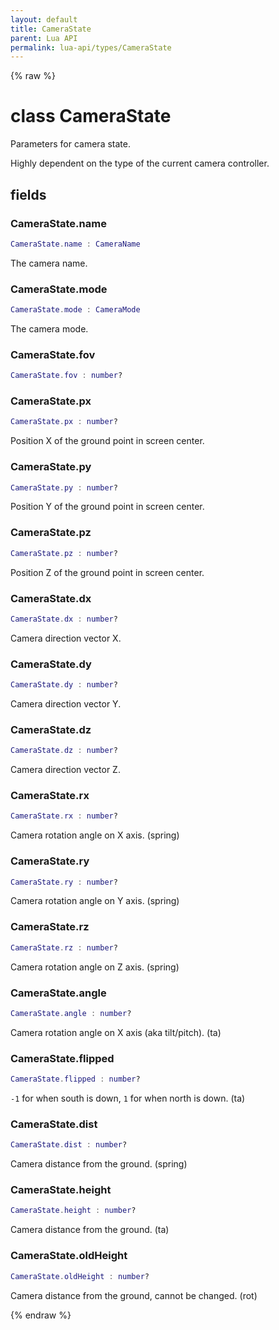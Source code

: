 ```yaml
---
layout: default
title: CameraState
parent: Lua API
permalink: lua-api/types/CameraState
---
```


{% raw %}

# class CameraState





Parameters for camera state.

Highly dependent on the type of the current camera controller.





## fields


### CameraState.name

```lua
CameraState.name : CameraName
```



The camera name.


### CameraState.mode

```lua
CameraState.mode : CameraMode
```



The camera mode.


### CameraState.fov

```lua
CameraState.fov : number?
```




### CameraState.px

```lua
CameraState.px : number?
```



Position X of the ground point in screen center.


### CameraState.py

```lua
CameraState.py : number?
```



Position Y of the ground point in screen center.


### CameraState.pz

```lua
CameraState.pz : number?
```



Position Z of the ground point in screen center.


### CameraState.dx

```lua
CameraState.dx : number?
```



Camera direction vector X.


### CameraState.dy

```lua
CameraState.dy : number?
```



Camera direction vector Y.


### CameraState.dz

```lua
CameraState.dz : number?
```



Camera direction vector Z.


### CameraState.rx

```lua
CameraState.rx : number?
```



Camera rotation angle on X axis. (spring)


### CameraState.ry

```lua
CameraState.ry : number?
```



Camera rotation angle on Y axis. (spring)


### CameraState.rz

```lua
CameraState.rz : number?
```



Camera rotation angle on Z axis. (spring)


### CameraState.angle

```lua
CameraState.angle : number?
```



Camera rotation angle on X axis (aka tilt/pitch). (ta)


### CameraState.flipped

```lua
CameraState.flipped : number?
```



`-1` for when south is down, `1` for when north is down. (ta)


### CameraState.dist

```lua
CameraState.dist : number?
```



Camera distance from the ground. (spring)


### CameraState.height

```lua
CameraState.height : number?
```



Camera distance from the ground. (ta)


### CameraState.oldHeight

```lua
CameraState.oldHeight : number?
```



Camera distance from the ground, cannot be changed. (rot)




{% endraw %}